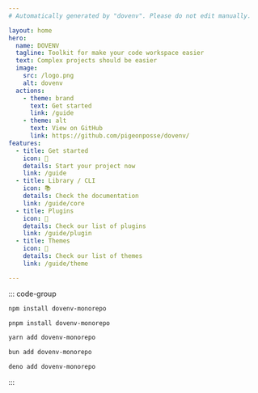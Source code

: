 ```yaml
---
# Automatically generated by "dovenv". Please do not edit manually.

layout: home
hero:
  name: DOVENV
  tagline: Toolkit for make your code workspace easier
  text: Complex projects should be easier
  image:
    src: /logo.png
    alt: dovenv
  actions:
    - theme: brand
      text: Get started
      link: /guide
    - theme: alt
      text: View on GitHub
      link: https://github.com/pigeonposse/dovenv/
features:
  - title: Get started
    icon: 🏁
    details: Start your project now
    link: /guide
  - title: Library / CLI
    icon: 📚
    details: Check the documentation
    link: /guide/core
  - title: Plugins
    icon: 🔌
    details: Check our list of plugins
    link: /guide/plugin
  - title: Themes
    icon: 🎨
    details: Check our list of themes
    link: /guide/theme

---
```


::: code-group

```bash [npm]
npm install dovenv-monorepo
```

```bash [pnpm]
pnpm install dovenv-monorepo
```

```bash [yarn]
yarn add dovenv-monorepo
```

```bash [bun]
bun add dovenv-monorepo
```

```bash [deno]
deno add dovenv-monorepo
```

:::
